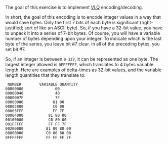 The goal of this exercise is to implement [VLQ](https://en.wikipedia.org/wiki/Variable-length_quantity) encoding/decoding.

In short, the goal of this encoding is to encode integer values in a way that
would save bytes.  Only the first 7 bits of each byte is significant
(right-justified; sort of like an ASCII byte).  So, if you have a 32-bit value,
you have to unpack it into a series of 7-bit bytes.  Of course, you will have a
variable number of bytes depending upon your integer.  To indicate which is the
last byte of the series, you leave bit #7 clear.  In all of the preceding
bytes, you set bit #7. 

So, if an integer is between `0-127`, it can be represented as one byte.  The
largest integer allowed is `0FFFFFFF`, which translates to 4 bytes variable
length.  Here are examples of delta-times as 32-bit values, and the variable
length quantities that they translate to:


```
 NUMBER        VARIABLE QUANTITY
00000000              00
00000040              40
0000007F              7F
00000080             81 00
00002000             C0 00
00003FFF             FF 7F
00004000           81 80 00
00100000           C0 80 00
001FFFFF           FF FF 7F
00200000          81 80 80 00
08000000          C0 80 80 00
0FFFFFFF          FF FF FF 7F
```
